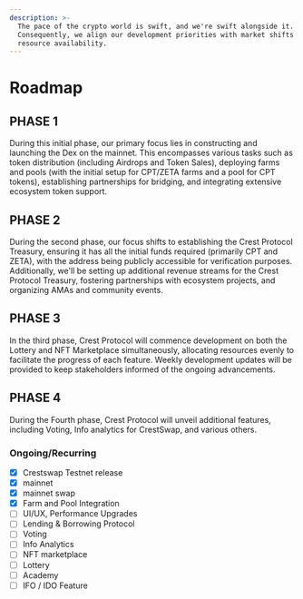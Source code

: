 ```yaml
---
description: >-
  The pace of the crypto world is swift, and we're swift alongside it. 
  Consequently, we align our development priorities with market shifts and
  resource availability.
---
```


# Roadmap

## PHASE 1

During this initial phase, our primary focus lies in constructing and launching the Dex on the mainnet. This encompasses various tasks such as token distribution (including Airdrops and Token Sales), deploying farms and pools (with the initial setup for CPT/ZETA farms and a pool for CPT tokens), establishing partnerships for bridging, and integrating extensive ecosystem token support.



## PHASE 2

During the second phase, our focus shifts to establishing the Crest Protocol Treasury, ensuring it has all the initial funds required (primarily CPT and ZETA), with the address being publicly accessible for verification purposes. Additionally, we'll be setting up additional revenue streams for the Crest Protocol Treasury, fostering partnerships with ecosystem projects, and organizing AMAs and community events.



## PHASE 3

In the third phase, Crest Protocol will commence development on both the Lottery and NFT Marketplace simultaneously, allocating resources evenly to facilitate the progress of each feature. Weekly development updates will be provided to keep stakeholders informed of the ongoing advancements.



## PHASE 4

During the Fourth phase, Crest Protocol will unveil additional features, including Voting, Info analytics for CrestSwap, and various others.



### Ongoing/Recurring



* [x] Crestswap Testnet release
* [x] mainnet
* [x] mainnet swap
* [x] Farm and Pool Integration
* [ ] UI/UX, Performance Upgrades&#x20;
* [ ] Lending & Borrowing Protocol
* [ ] Voting
* [ ] Info Analytics
* [ ] NFT marketplace
* [ ] Lottery
* [ ] Academy&#x20;
* [ ] IFO / IDO Feature
